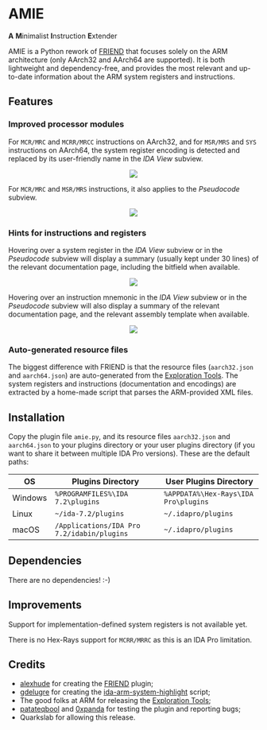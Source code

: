 # AMIE

**A** **M**inimalist **I**nstruction **E**xtender

AMIE is a Python rework of [FRIEND](https://github.com/alexhude/FRIEND/) that focuses solely on the ARM architecture (only AArch32 and AArch64 are supported). It is both lightweight and dependency-free, and provides the most relevant and up-to-date information about the ARM system registers and instructions.

## Features

### Improved processor modules

For `MCR/MRC` and `MCRR/MRCC` instructions on AArch32, and for `MSR/MRS` and `SYS` instructions on AArch64, the system register encoding is detected and replaced by its user-friendly name in the *IDA View* subview.

<p align="center"><img src="https://i.imgur.com/OOhEgpf.gif"></p>

For `MCR/MRC` and `MSR/MRS` instructions, it also applies to the *Pseudocode* subview.

<p align="center"><img src="https://i.imgur.com/ekYV1hZ.png"></p>

### Hints for instructions and registers

Hovering over a system register in the *IDA View* subview or in the *Pseudocode* subview will display a summary (usually kept under 30 lines) of the relevant documentation page, including the bitfield when available.

<p align="center"><img src="https://i.imgur.com/GK0G8EG.png"></p>

Hovering over an instruction mnemonic in the *IDA View* subview or in the *Pseudocode* subview will also display a summary of the relevant documentation page, and the relevant assembly template when available.

<p align="center"><img src="https://i.imgur.com/S88dDBy.png"></p>

### Auto-generated resource files

The biggest difference with FRIEND is that the resource files (`aarch32.json` and `aarch64.json`) are auto-generated from the [Exploration Tools](https://developer.arm.com/products/architecture/cpu-architecture/a-profile/exploration-tools). The system registers and instructions (documentation and encodings) are extracted by a home-made script that parses the ARM-provided XML files.

## Installation

Copy the plugin file `amie.py`, and its resource files `aarch32.json` and `aarch64.json` to your plugins directory or your user plugins directory (if you want to share it between multiple IDA Pro versions). These are the default paths:

OS      | Plugins Directory                          | User Plugins Directory
--------|--------------------------------------------|-------------------------------------
Windows | `%PROGRAMFILES%\IDA 7.2\plugins`           | `%APPDATA%\Hex-Rays\IDA Pro\plugins`
Linux   | `~/ida-7.2/plugins`                        | `~/.idapro/plugins`
macOS   | `/Applications/IDA Pro 7.2/idabin/plugins` | `~/.idapro/plugins`

## Dependencies

There are no dependencies! :-)

## Improvements

Support for implementation-defined system registers is not available yet.

There is no Hex-Rays support for `MCRR/MRRC` as this is an IDA Pro limitation.

## Credits

* [alexhude](https://github.com/alexhude) for creating the [FRIEND](https://github.com/alexhude/FRIEND/) plugin;
* [gdelugre](https://github.com/gdelugre/) for creating the [ida-arm-system-highlight](https://github.com/gdelugre/ida-arm-system-highlight/) script;
* The good folks at ARM for releasing the [Exploration Tools](https://developer.arm.com/products/architecture/cpu-architecture/a-profile/exploration-tools);
* [patateqbool](https://github.com/patateqbool) and [0xpanda](https://github.com/0xpanda) for testing the plugin and reporting bugs;
* Quarkslab for allowing this release.
